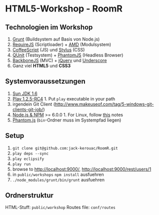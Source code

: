 HTML5-Workshop - RoomR
======================

Technologien im Workshop
------------------------

  1. [Grunt](https://github.com/cowboy/grunt) (Buildsystem auf Basis von Node.js)
  2. [RequireJS](http://requirejs.org/) (Scriptloader) + [AMD](https://github.com/amdjs/amdjs-api/wiki/AMD) (Modulsystem)
  3. [CoffeeScript](http://coffeescript.org/) (JS) und [Stylus](http://learnboost.github.com/stylus/) (CSS)
  4. [QUnit](http://docs.jquery.com/QUnit) (Testsystem) + [PhantomJS](http://phantomjs.org/) (Headless Browser)
  5. [BackboneJS](http://backbonejs.org/) (MVC) + [jQuery](http://jquery.com/) und [Underscore](http://underscorejs.org/)
  6. Ganz viel **HTML5** und **CSS3**

Systemvoraussetzungen
---------------------

  1. [Sun JDK 1.6](http://www.oracle.com/technetwork/java/javase/downloads/jdk-6u25-download-346242.html)
  2. [Play 1.2.5-RC4](http://download.playframework.org/releases/play-1.2.5-RC4.zip)
    1. Put `play` executable in your path 
  3. irgendein Git Client (<http://www.makeuseof.com/tag/5-windows-git-clients-git-job/>)
  4. [Node.js & NPM](http://nodejs.org/) >= 6.0.0
    1. For Linux, follow [this](https://github.com/joyent/node/wiki/Installing-Node.js-via-package-manager) notes
  5. [Phantom.js](http://www.phantomjs.org/) (`bin`-Ordner muss im Systempfad liegen)

Setup
-----

  1. `git clone git@github.com:jack-kerouac/RoomR.git`
  2. `play deps --sync`
  3. `play eclipsify`
  4. `play run`
  5. browse to <http://localhost:9000/>, <http://localhost:9000/rest/users/1>
  6. in `public/workshops` `npm install` ausfuehren
  7. `./node_modules/grunt/bin/grunt` ausfuehren

Ordnerstruktur
--------------
HTML-Stuff: `public/workshop`
Routes file: `conf/routes`
